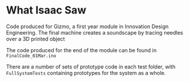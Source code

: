 # What Isaac Saw

Code produced for Gizmo, a first year module in Innovation Design Engineering. The final machine creates a soundscape by tracing needles over a 3D printed object

The code produced for the end of the module can be found in `FinalCode_01Mar.ino`

There are a number of sets of prototype code in each test folder, with `FullSystemTests` containing prototypes for the system as a whole.

